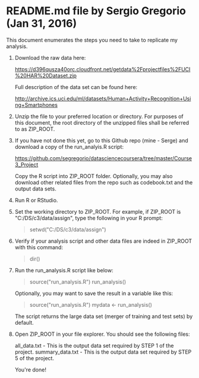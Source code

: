 README.md file by Sergio Gregorio (Jan 31, 2016)
================================================================

This document enumerates the steps you need to take to replicate my analysis. 

1. Download the raw data here:

   https://d396qusza40orc.cloudfront.net/getdata%2Fprojectfiles%2FUCI%20HAR%20Dataset.zip

   Full description of the data set can be found here:

   http://archive.ics.uci.edu/ml/datasets/Human+Activity+Recognition+Using+Smartphones

2. Unzip the file to your preferred location or directory.  For purposes of this 
   document, the root directory of the unzipped files shall be referred to as 
   ZIP_ROOT.   

3. If you have not done this yet, go to this Github repo (mine - Serge) and download 
   a copy of the run_analyis.R script:
   
   https://github.com/segregorio/datasciencecoursera/tree/master/Course3_Project

   Copy the R script into ZIP_ROOT folder.  Optionally, you may also download
   other related files from the repo such as codebook.txt and the output data 
   sets.

4. Run R or RStudio.  

5. Set the working directory to ZIP_ROOT.  For example, if ZIP_ROOT is 
   "C:/DS/c3/data/assign", type the following in your R prompt:

   > setwd("C:/DS/c3/data/assign") 

6. Verify if your analysis script and other data files are indeed in ZIP_ROOT with 
   this command:

   > dir()

7. Run the run_analysis.R script like below:

   > source("run_analysis.R")
   > run_analysis()

   Optionally, you may want to save the result in a variable like this:

   > source("run_analysis.R")
   > mydata <- run_analysis()

   The script returns the large data set (merger of training and test sets) by default.

8. Open ZIP_ROOT in your file explorer.  You should see the following files:

   all_data.txt - This is the output data set required by STEP 1 of the project. 
   summary_data.txt - This is the output data set required by STEP 5 of the project.  

   You're done!